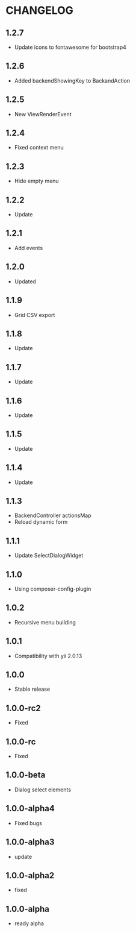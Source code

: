 CHANGELOG
==============

1.2.7
-----------------
 * Update icons to fontawesome for bootstrap4
 
 
1.2.6
-----------------
 * Added backendShowingKey to BackandAction
 
1.2.5
-----------------
 * New ViewRenderEvent
 
1.2.4
-----------------
 * Fixed context menu
 
1.2.3
-----------------
 * Hide empty menu
 
1.2.2
-----------------
 * Update
 
1.2.1
-----------------
 * Add events
 
1.2.0
-----------------
 * Updated
 
1.1.9
-----------------
 * Grid CSV export
 
1.1.8
-----------------
 * Update
 
1.1.7
-----------------
 * Update
 
1.1.6
-----------------
 * Update
 
1.1.5
-----------------
 * Update
 
1.1.4
-----------------
 * Update
 
1.1.3
-----------------
 * BackendController actionsMap
 * Reload dynamic form
 
1.1.1
-----------------
 * Update SelectDialogWidget
 
1.1.0
-----------------
 * Using composer-config-plugin
 
1.0.2
-----------------
 * Recursive menu building
 
1.0.1
-----------------
 * Compatibility with yii 2.0.13
 
1.0.0
-----------------
 * Stable release
 
 
1.0.0-rc2
-----------------
 * Fixed
 
1.0.0-rc
-----------------
 * Fixed
 
1.0.0-beta
-----------------
 * Dialog select elements
 
1.0.0-alpha4
-----------------
 * Fixed bugs
 
1.0.0-alpha3
-----------------
 * update
 
1.0.0-alpha2
-----------------
 * fixed

1.0.0-alpha
-----------------
 * ready alpha
